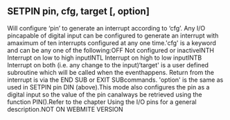## SETPIN pin, cfg, target [, option]

Will configure ‘pin’ to generate an interrupt according to ‘cfg’. Any I/O pincapable of digital input can be configured to generate an interrupt with amaximum of ten interrupts configured at any one time.'cfg' is a keyword and can be any one of the following:OFF Not configured or inactiveINTH Interrupt on low to high inputINTL Interrupt on high to low inputINTB Interrupt on both (i.e. any change to the input)‘target' is a user defined subroutine which will be called when the eventhappens. Return from the interrupt is via the END SUB or EXIT SUBcommands. 'option' is the same as used in SETPIN pin DIN (above).This mode also configures the pin as a digital input so the value of the pin canalways be retrieved using the function PIN().Refer to the chapter Using the I/O pins for a general description.NOT ON WEBMITE VERSION